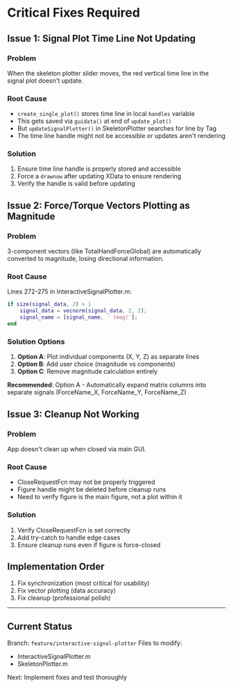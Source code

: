 # Critical Fixes Required

## Issue 1: Signal Plot Time Line Not Updating

### Problem
When the skeleton plotter slider moves, the red vertical time line in the signal plot doesn't update.

### Root Cause
- `create_single_plot()` stores time line in local `handles` variable
- This gets saved via `guidata()` at end of `update_plot()`
- But `updateSignalPlotter()` in SkeletonPlotter searches for line by Tag
- The time line handle might not be accessible or updates aren't rendering

### Solution
1. Ensure time line handle is properly stored and accessible
2. Force a `drawnow` after updating XData to ensure rendering
3. Verify the handle is valid before updating

## Issue 2: Force/Torque Vectors Plotting as Magnitude

### Problem
3-component vectors (like TotalHandForceGlobal) are automatically converted to magnitude, losing directional information.

### Root Cause
Lines 272-275 in InteractiveSignalPlotter.m:
```matlab
if size(signal_data, 2) > 1
    signal_data = vecnorm(signal_data, 2, 2);
    signal_name = [signal_name, ' (mag)'];
end
```

### Solution Options
1. **Option A**: Plot individual components (X, Y, Z) as separate lines
2. **Option B**: Add user choice (magnitude vs components)
3. **Option C**: Remove magnitude calculation entirely

**Recommended**: Option A - Automatically expand matrix columns into separate signals (ForceName_X, ForceName_Y, ForceName_Z)

## Issue 3: Cleanup Not Working

### Problem
App doesn't clean up when closed via main GUI.

### Root Cause
- CloseRequestFcn may not be properly triggered
- Figure handle might be deleted before cleanup runs
- Need to verify figure is the main figure, not a plot within it

### Solution
1. Verify CloseRequestFcn is set correctly
2. Add try-catch to handle edge cases
3. Ensure cleanup runs even if figure is force-closed

## Implementation Order

1. Fix synchronization (most critical for usability)
2. Fix vector plotting (data accuracy)
3. Fix cleanup (professional polish)

---

## Current Status

Branch: `feature/interactive-signal-plotter`
Files to modify:
- InteractiveSignalPlotter.m
- SkeletonPlotter.m

Next: Implement fixes and test thoroughly

